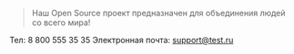 

> Наш Open Source проект предназначен для объединения людей со всего мира!

Тел: 8 800 555 35 35
Электронная почта: support@test.ru